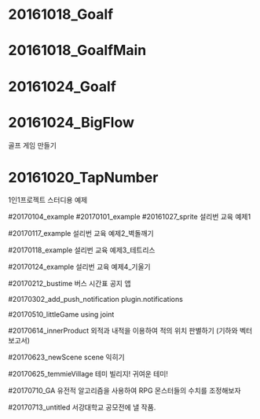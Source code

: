 
# 20161018_Goalf 
# 20161018_GoalfMain
# 20161024_Goalf
# 20161024_BigFlow
골프 게임 만들기

# 20161020_TapNumber
1인1프로젝트 스터디용 예제

#20170104_example
#20170101_example
#20161027_sprite
설리번 교육 예제1

#20170117_example
설리번 교육 예제2_벽돌깨기

#20170118_example
설리번 교육 예제3_테트리스

#20170124_example
설리번 교육 예제4_기울기

#20170212_bustime
버스 시간표 공지 앱

#20170302_add_push_notification
plugin.notifications

#20170510_littleGame
using joint

#20170614_innerProduct
외적과 내적을 이용하여 적의 위치 판별하기
(기하와 벡터 보고서)

#20170623_newScene
scene 익히기

#20170625_temmieVillage
테미 빌리지!
귀여운 테미!

#20170710_GA
유전적 알고리즘을 사용하여 RPG 몬스터들의 수치를 조정해보자

#20170713_untitled
서강대학교 공모전에 낼 작품.